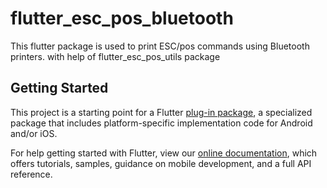 # flutter_esc_pos_bluetooth

This flutter package is used to print ESC/pos commands using Bluetooth printers. with help of flutter_esc_pos_utils package

## Getting Started

This project is a starting point for a Flutter
[plug-in package](https://flutter.dev/developing-packages/),
a specialized package that includes platform-specific implementation code for
Android and/or iOS.

For help getting started with Flutter, view our
[online documentation](https://flutter.dev/docs), which offers tutorials,
samples, guidance on mobile development, and a full API reference.

